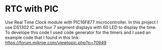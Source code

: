 # RTC with PIC
Use Real Time Clock module with PIC16F877 microcontroller.
In this project I use DS1302 IC and four 7 segment displays with 60 LED to display the time.
To develope this code I used code generator for the timers and I used an example code that I found in this link: 
https://forum.mikroe.com/viewtopic.php?p=70949
